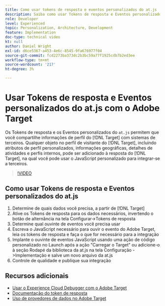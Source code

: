 ```yaml
---
title: Como usar tokens de resposta e eventos personalizados do at.js
description: Saiba como usar Tokens de resposta e Eventos personalizados do at.js para compartilhar informações de perfil do Target com sistemas de terceiros.
role: Developer
level: Experienced
topic: Personalization, Architecture, Development
feature: Implementation
doc-type: technical video
kt: null
author: Daniel Wright
exl-id: d6ce5367-a453-4e6c-8545-9fa676977f04
source-git-commit: fcd2273ba373dc2b3bc59a77f1925cdb7b2ed3ee
workflow-type: tm+mt
source-wordcount: '217'
ht-degree: 3%

---
```


# Usar Tokens de resposta e Eventos personalizados do at.js com o Adobe Target

Os Tokens de resposta e os Eventos personalizados do `at.js` permitem que você compartilhe informações de perfil do [!DNL Target] com sistemas de terceiros. Qualquer objeto no perfil de visitante do [!DNL Target], incluindo atributos de perfil personalizados, informações geográficas, detalhes de atividades e perfis internos, pode ser adicionado à resposta do [!DNL Target], na qual você pode usar o JavaScript personalizado para integrar-se a terceiros.

>[!VIDEO](https://video.tv.adobe.com/v/23253/?quality=12)

## Como usar Tokens de resposta e Eventos personalizados do at.js

1. Determine de quais dados você precisa, a partir de [!DNL Target]
1. Ative os Tokens de resposta para os dados necessários, invertendo o botão de alternância na tela Configurar->Tokens de resposta
1. Determine qual ouvinte de eventos você precisa usar
1. Escreva o JavaScript necessário para ouvir o evento do Adobe Target, leia os tokens de resposta e faça o que for necessário para a integração
1. Implante o ouvinte de eventos JavaScript usando uma ação de código personalizado no Launch após a ação &quot;Carregar o Target&quot; ou adicione-o à seção Rodapé da biblioteca da at.js na tela Configuração ->Implementação e salve um novo arquivo da at.js
1. Controle de qualidade e publique sua integração

## Recursos adicionais

* [Usar o Experience Cloud Debugger com o Adobe Target](../troubleshooting/troubleshoot-with-the-experience-cloud-debugger.md)
* [Documentação do token de resposta](https://experienceleague.adobe.com/docs/target/using/administer/response-tokens.html?lang=pt-BR)
* [Uso de provedores de dados no Adobe Target](use-data-providers-to-integrate-third-party-data.md)
